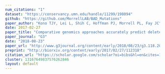 ```yaml
---
num_citations: "1"
dataset: "https://conservancy.umn.edu/handle/11299/198094"
github: "https://github.com/MorrellLAB/BAD_Mutations"
paper_author: "Kono TJY, Lei L, Shih C, Hoffman PJ, Morrell PL, Fay JC"
date: 2017-02-27
paper_title: "Comparative genomics approaches accurately predict deleterious variants in plants"
paper_journal: "G3"
date: "2018-08-23"
paper_url: "http://www.g3journal.org/content/early/2018/08/23/g3.118.200563"
preprint: "http://biorxiv.org/content/early/2017/02/27/112318"
citation_url: "https://scholar.google.com/scholar?oi=bibs&hl=en&cites=13167649837576262846"
cluster: 13167649837576262846
layout: default
---
```

